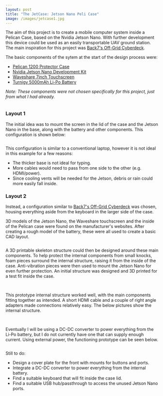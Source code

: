 ```yaml
---
layout: post
title: "The JetCase: Jetson Nano Peli Case"
image: /images/jetcase1.jpg
---
```


The aim of this project is to create a mobile computer system inside a Pelican Case, based on the Nvidia Jetson Nano. With further development this device could be used as an easily transportable UAV ground station. The main inspiration for this project was [Back7's Off-Grid Cyberdeck](https://back7.co/home/raspberry-pi-recovery-kit).

The basic components of the sytem at the start of the design process were:
* [Pelican 1200 Protector Case](https://peliproducts.co.uk/1200-protector-case)
* [Nvidia Jetson Nano Development Kit](https://developer.nvidia.com/embedded/jetson-nano-developer-kit)
* [Waveshare 7inch Touchscreen](https://www.waveshare.com/wiki/7inch_HDMI_LCD_(B))
* [Turnigy 5000mAh Li-Po Battery](https://hobbyking.com/en_us/turnigy-battery-5000mah-4s-25c-lipo-pack-xt-90.html?___store=en_us)

*Note: These components were not chosen specifically for this project, just from what I had already.*

<img src="/images/peli_out1.jpg" alt="" class="inline">

### Layout 1

The initial idea was to mount the screen in the lid of the case and the Jetson Nano in the base, along with the battery and other components. This configuration is shown below:

<img src="/images/jetcase_old2.jpg" alt="" class="inline">

This configuration is similar to a conventional laptop, however it is not ideal in this example for a few reasons:
* The thicker base is not ideal for typing.
* More cables would need to pass from one side to the other (e.g. HDMI/power).
* Since cooling vents will be needed for the Jetson, debris or rain could more easily fall inside.

### Layout 2

Instead, a configuration similar to [Back7's Off-Grid Cyberdeck](https://back7.co/home/raspberry-pi-recovery-kit) was chosen, housing everything aside from the keyboard in the larger side of the case.

3D models of the Jetson Nano, the Waveshare touchscreen and the inside of the Pelican case were found on the manufacturer's websites. After creating a rough model of the battery, these were all used to create a basic CAD layout.

<img src="/images/peli_base_1.jpg" alt="" class="inline">

A 3D printable skeleton structure could then be designed around these main components. To help protect the internal components from small knocks, foam pieces surround the internal structure, raising it from the inside of the case. Anti-vibration pieces were then used to mount the Jetson Nano for even further protection. An initial structure was designed and 3D printed for a test fit inside the case.

<img src="/images/peli_base_3.jpg" alt="" class="inline">
<img src="/images/jetcase1.jpg" alt="" class="inline">

This prototype internal structure worked well, with the main components fitting together as intended. A short HDMI cable and a couple of right angle adapters made connections relatively easy. The below pictures show the internal structure.

<img src="/images/jetframe1.jpg" alt="" class="inline">
<img src="/images/jetframe2.jpg" alt="" class="inline">
<img src="/images/jetframe3.jpg" alt="" class="inline">

Eventually I will be using a DC-DC converter to power everything from the Li-Po battery, but I do not currently have one that can supply enough current. Using external power, the functioning prototype can be seen below.

<img src="/images/jetcase_externalpower1.jpg" alt="" class="inline">

Still to do:
* Design a cover plate for the front with mounts for buttons and ports.
* Integrate a DC-DC converter to power everything from the internal battery.
* Find a suitable keyboard that will fit inside the case lid.
* Find a suitable USB hub/passthrough to access the unused Jetson Nano ports.
